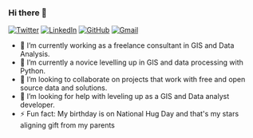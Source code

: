 ### Hi there 👋

[![Twitter](https://img.shields.io/badge/tyson_okoth-%231DA1F2.svg?style=for-the-badge&logo=Twitter&logoColor=white)](https://twitter.com/tyson_okoth)
[![LinkedIn](https://img.shields.io/badge/linkedin-%230077B5.svg?style=for-the-badge&logo=linkedin&logoColor=white)](https://www.linkedin.com/in/okoth-tyson-0968a9178/)
[![GitHub](https://img.shields.io/badge/github-%23121011.svg?style=for-the-badge&logo=github&logoColor=white)](https://github.com/tokoth)
[![Gmail](https://img.shields.io/badge/Gmail-D14836?style=for-the-badge&logo=gmail&logoColor=white)](mailto:tysonokoth8@gmail.com)

- 🔭 I’m currently working as a freelance consultant in GIS and Data Analysis. 
- 🌱 I’m currently a novice levelling up in GIS and data processing with Python.
- 👯 I’m looking to collaborate on projects that work with free and open source data and solutions.
- 🤔 I’m looking for help with leveling up as a GIS and Data analyst developer.
- ⚡ Fun fact: My birthday is on National Hug Day and that's my stars aligning gift from my parents
